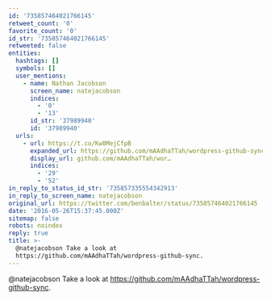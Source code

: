 ```yaml
---
id: '735857464021766145'
retweet_count: '0'
favorite_count: '0'
id_str: '735857464021766145'
retweeted: false
entities:
  hashtags: []
  symbols: []
  user_mentions:
    - name: Nathan Jacobson
      screen_name: natejacobson
      indices:
        - '0'
        - '13'
      id_str: '37989940'
      id: '37989940'
  urls:
    - url: https://t.co/Kw0MejCfpB
      expanded_url: https://github.com/mAAdhaTTah/wordpress-github-sync
      display_url: github.com/mAAdhaTTah/wor…
      indices:
        - '29'
        - '52'
in_reply_to_status_id_str: '735857335554342913'
in_reply_to_screen_name: natejacobson
original_url: https://twitter.com/benbalter/status/735857464021766145
date: '2016-05-26T15:37:45.000Z'
sitemap: false
robots: noindex
reply: true
title: >-
  @natejacobson Take a look at
  https://github.com/mAAdhaTTah/wordpress-github-sync.
---
```


@natejacobson Take a look at https://github.com/mAAdhaTTah/wordpress-github-sync.